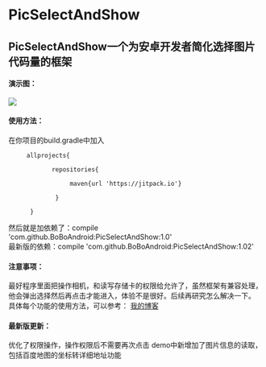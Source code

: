 # PicSelectAndShow
## PicSelectAndShow一个为安卓开发者简化选择图片代码量的框架
#### 演示图：<br/>
![](https://github.com/BoBoAndroid/PicSelectAndShow/raw/master/screenshot/演示用.gif)
#### 使用方法：<br/>
在你项目的build.gradle中加入

         allprojects{

                repositories{

                     maven{url 'https://jitpack.io'}

                 }

          }

然后就是加依赖了：compile 'com.github.BoBoAndroid:PicSelectAndShow:1.0'<br/>
最新版的依赖：compile 'com.github.BoBoAndroid:PicSelectAndShow:1.02'
#### 注意事项：<br/>
最好程序里面把操作相机，和读写存储卡的权限给允许了，虽然框架有兼容处理，他会弹出选择然后再点击才能进入，体验不是很好。后续再研究怎么解决一下。<br/>
具体每个功能的使用方法，可以参考：
[我的博客](http://blog.csdn.net/bobo1127881870) 
#### 最新版更新：<br/>
优化了权限操作，操作权限后不需要再次点击
demo中新增加了图片信息的读取，包括百度地图的坐标转详细地址功能

